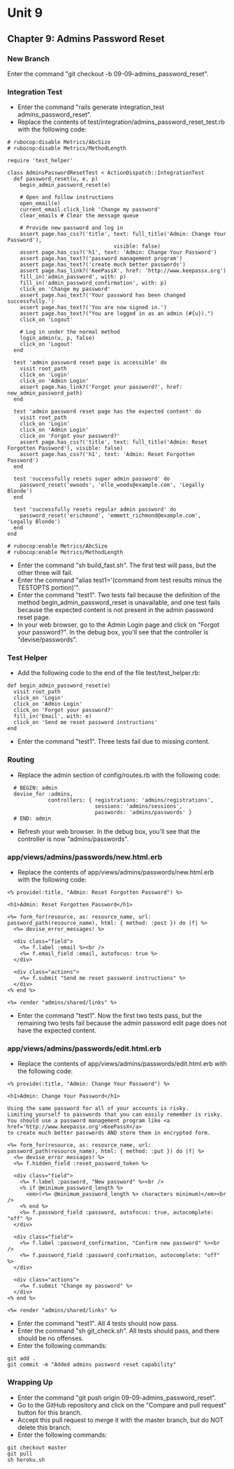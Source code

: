 # Unit 9
## Chapter 9: Admins Password Reset

### New Branch
Enter the command "git checkout -b 09-09-admins_password_reset".

### Integration Test
* Enter the command "rails generate integration_test admins_password_reset".
* Replace the contents of test/integration/admins_password_reset_test.rb with the following code:
```
# rubocop:disable Metrics/AbcSize
# rubocop:disable Metrics/MethodLength

require 'test_helper'

class AdminsPasswordResetTest < ActionDispatch::IntegrationTest
  def password_reset(u, e, p)
    begin_admin_password_reset(e)

    # Open and follow instructions
    open_email(e)
    current_email.click_link 'Change my password'
    clear_emails # Clear the message queue

    # Provide new password and log in
    assert page.has_css?('title', text: full_title('Admin: Change Your Password'),
                                  visible: false)
    assert page.has_css?('h1', text: 'Admin: Change Your Password')
    assert page.has_text?('password management program')
    assert page.has_text?('create much better passwords')
    assert page.has_link?('KeePassX', href: 'http://www.keepassx.org')
    fill_in('admin_password', with: p)
    fill_in('admin_password_confirmation', with: p)
    click_on 'Change my password'
    assert page.has_text?('Your password has been changed successfully.')
    assert page.has_text?('You are now signed in.')
    assert page.has_text?("You are logged in as an admin (#{u}).")
    click_on 'Logout'

    # Log in under the normal method
    login_admin(u, p, false)
    click_on 'Logout'
  end

  test 'admin password reset page is accessible' do
    visit root_path
    click_on 'Login'
    click_on 'Admin Login'
    assert page.has_link?('Forgot your password?', href: new_admin_password_path)
  end

  test 'admin password reset page has the expected content' do
    visit root_path
    click_on 'Login'
    click_on 'Admin Login'
    click_on 'Forgot your password?'
    assert page.has_css?('title', text: full_title('Admin: Reset Forgotten Password'), visible: false)
    assert page.has_css?('h1', text: 'Admin: Reset Forgotten Password')
  end

  test 'successfully resets super admin password' do
    password_reset('ewoods', 'elle_woods@example.com', 'Legally Blonde')
  end

  test 'successfully resets regular admin password' do
    password_reset('erichmond', 'emmett_richmond@example.com', 'Legally Blonde')
  end
end

# rubocop:enable Metrics/AbcSize
# rubocop:enable Metrics/MethodLength
```
* Enter the command "sh build_fast.sh".  The first test will pass, but the other three will fail.
* Enter the command "alias test1='(command from test results minus the TESTOPTS portion)'".
* Enter the command "test1".  Two tests fail because the definition of the method begin_admin_password_reset is unavailable, and one test fails because the expected content is not present in the admin password reset page.
* In your web browser, go to the Admin Login page and click on "Forgot your password?".  In the debug box, you'll see that the controller is "devise/passwords".

### Test Helper
* Add the following code to the end of the file test/test_helper.rb:
```
def begin_admin_password_reset(e)
  visit root_path
  click_on 'Login'
  click_on 'Admin Login'
  click_on 'Forgot your password?'
  fill_in('Email', with: e)
  click_on 'Send me reset password instructions'
end
```
* Enter the command "test1". Three tests fail due to missing content.

### Routing
* Replace the admin section of config/routes.rb with the following code:
```
  # BEGIN: admin
  devise_for :admins,
             controllers: { registrations: 'admins/registrations',
                            sessions: 'admins/sessions',
                            passwords: 'admins/passwords' }
  # END: admin
```
* Refresh your web browser.  In the debug box, you'll see that the controller is now "admins/passwords".

### app/views/admins/passwords/new.html.erb
* Replace the contents of app/views/admins/passwords/new.html.erb with the following code:
```
<% provide(:title, "Admin: Reset Forgotten Password") %>

<h1>Admin: Reset Forgotten Password</h1>

<%= form_for(resource, as: resource_name, url: password_path(resource_name), html: { method: :post }) do |f| %>
  <%= devise_error_messages! %>

  <div class="field">
    <%= f.label :email %><br />
    <%= f.email_field :email, autofocus: true %>
  </div>

  <div class="actions">
    <%= f.submit "Send me reset password instructions" %>
  </div>
<% end %>

<%= render "admins/shared/links" %>
```
* Enter the command "test1".  Now the first two tests pass, but the remaining two tests fail because the admin password edit page does not have the expected content.

### app/views/admins/passwords/edit.html.erb
* Replace the contents of app/views/admins/passwords/edit.html.erb with the following code:
```
<% provide(:title, "Admin: Change Your Password") %>

<h1>Admin: Change Your Password</h1>

Using the same password for all of your accounts is risky.
Limiting yourself to passwords that you can easily remember is risky.
You should use a password management program like <a href='http://www.keepassx.org'>KeePassX</a>
to create much better passwords AND store them in encrypted form.

<%= form_for(resource, as: resource_name, url: password_path(resource_name), html: { method: :put }) do |f| %>
  <%= devise_error_messages! %>
  <%= f.hidden_field :reset_password_token %>

  <div class="field">
    <%= f.label :password, "New password" %><br />
    <% if @minimum_password_length %>
      <em>(<%= @minimum_password_length %> characters minimum)</em><br />
    <% end %>
    <%= f.password_field :password, autofocus: true, autocomplete: "off" %>
  </div>

  <div class="field">
    <%= f.label :password_confirmation, "Confirm new password" %><br />
    <%= f.password_field :password_confirmation, autocomplete: "off" %>
  </div>

  <div class="actions">
    <%= f.submit "Change my password" %>
  </div>
<% end %>

<%= render "admins/shared/links" %>
```
* Enter the command "test1".  All 4 tests should now pass.
* Enter the command "sh git_check.sh".  All tests should pass, and there should be no offenses.
* Enter the following commands:
```
git add .
git commit -m "Added admins password reset capability"
```

### Wrapping Up
* Enter the command "git push origin 09-09-admins_password_reset".
* Go to the GitHub repository and click on the "Compare and pull request" button for this branch.
* Accept this pull request to merge it with the master branch, but do NOT delete this branch.
* Enter the following commands:
```
git checkout master
git pull
sh heroku.sh
```
